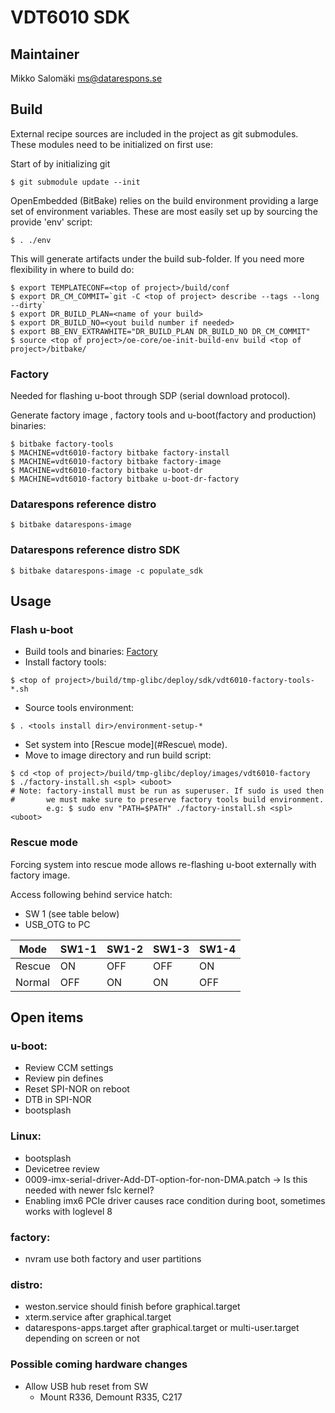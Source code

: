 VDT6010 SDK
===========

## Maintainer
Mikko Salomäki <ms@datarespons.se>

Build
-----
External recipe sources are included in the project as git submodules.
These modules need to be initialized on first use:

Start of by initializing git

`$ git submodule update --init`

OpenEmbedded (BitBake) relies on the build environment providing a large
set of environment variables.  These are most easily set up by sourcing
the provide 'env' script:

`$ . ./env`

This will generate artifacts under the build sub-folder.
If you need more flexibility in where to build do:

```
$ export TEMPLATECONF=<top of project>/build/conf
$ export DR_CM_COMMIT=`git -C <top of project> describe --tags --long --dirty`
$ export DR_BUILD_PLAN=<name of your build>
$ export DR_BUILD_NO=<yout build number if needed>
$ export BB_ENV_EXTRAWHITE="DR_BUILD_PLAN DR_BUILD_NO DR_CM_COMMIT"
$ source <top of project>/oe-core/oe-init-build-env build <top of project>/bitbake/
```

### Factory
Needed for flashing u-boot through SDP (serial download protocol).

Generate factory image , factory tools and u-boot(factory and production) binaries:

```
$ bitbake factory-tools
$ MACHINE=vdt6010-factory bitbake factory-install
$ MACHINE=vdt6010-factory bitbake factory-image
$ MACHINE=vdt6010-factory bitbake u-boot-dr
$ MACHINE=vdt6010-factory bitbake u-boot-dr-factory
```

### Datarespons reference distro
`$ bitbake datarespons-image`

### Datarespons reference distro SDK
`$ bitbake datarespons-image -c populate_sdk`


Usage
-----
### Flash u-boot
* Build tools and binaries: [Factory](#Factory)
* Install factory tools:

`$ <top of project>/build/tmp-glibc/deploy/sdk/vdt6010-factory-tools-*.sh`
* Source tools environment:

`$ . <tools install dir>/environment-setup-*`
* Set system into [Rescue mode](#Rescue\ mode).
* Move to image directory and run build script:

```
$ cd <top of project>/build/tmp-glibc/deploy/images/vdt6010-factory
$ ./factory-install.sh <spl> <uboot>
# Note: factory-install must be run as superuser. If sudo is used then
#       we must make sure to preserve factory tools build environment.
        e.g: $ sudo env "PATH=$PATH" ./factory-install.sh <spl> <uboot>
```

### Rescue mode
Forcing system into rescue mode allows re-flashing u-boot externally with factory image.

Access following behind service hatch:
* SW 1 (see table below)
* USB_OTG to PC

|Mode  |SW1-1|SW1-2|SW1-3|SW1-4|
|------|-----|-----|-----|-----|
|Rescue|ON   |OFF  |OFF  |ON   |
|Normal|OFF  |ON   |ON   |OFF  |

Open items
----------
### u-boot:
* Review CCM settings
* Review pin defines
* Reset SPI-NOR on reboot
* DTB in SPI-NOR
* bootsplash

### Linux:
* bootsplash
* Devicetree review
* 0009-imx-serial-driver-Add-DT-option-for-non-DMA.patch -> Is this needed with newer fslc kernel?
* Enabling imx6 PCIe driver causes race condition during boot, sometimes works with loglevel 8

### factory:
* nvram use both factory and user partitions

### distro:
* weston.service should finish before graphical.target
* xterm.service after graphical.target
* datarespons-apps.target after graphical.target or multi-user.target depending on screen or not

### Possible coming hardware changes
* Allow USB hub reset from SW
	* Mount R336, Demount R335, C217
